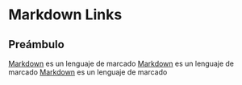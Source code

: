 # Markdown Links

## Preámbulo

[Markdown](https://es.wikipedia.org/wiki/Markdown) es un lenguaje de marcado
[Markdown](https://es.wikipedia.org/wiki/Markdwn) es un lenguaje de marcado
[Markdown](https://es.wikipedia.org/wiki/Markdown) es un lenguaje de marcado
